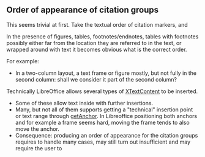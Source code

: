 
## Order of appearance of citation groups

This seems trivial at first. Take the textual order of citation markers, and 

In the presence of figures, tables, footnotes/endnotes, tables with
footnotes possibly either far from the location they are referred to
in the text, or wrapped around with text it becomes obvious what is
the correct order.

For example:

- In a two-column layout, a text frame or figure mostly, but not fully
  in the second column: shall we consider it part of the second column?


Technically LibreOffice allows several types of
[XTextContent](https://api.libreoffice.org/docs/idl/ref/interfacecom_1_1sun_1_1star_1_1text_1_1XTextContent.html)
to be inserted.

- Some of these allow text inside with further insertions.
- Many, but not all of them supports getting a "technical" insertion point or text range
through [getAnchor](https://api.libreoffice.org/docs/idl/ref/interfacecom_1_1sun_1_1star_1_1text_1_1XTextContent.html#ae82a8b42f6b2578549b68b4483a877d3). In Libreoffice positioning both anchors and for example a frame seems hard, moving the frame
tends to also move the anchor.
- Consequence: producing an order of appearance for the citation
  groups requires to handle many cases, may still turn out
  insufficient and may require the user to 

